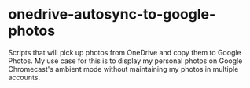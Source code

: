 # onedrive-autosync-to-google-photos

Scripts that will pick up photos from OneDrive and copy them to Google Photos. My use case for this 
is to display my personal photos on Google Chromecast's ambient mode without maintaining my photos 
in multiple accounts.